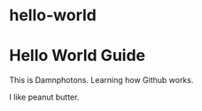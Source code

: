 # hello-world
# Hello World Guide


This is Damnphotons. Learning how Github works.

I like peanut butter.
